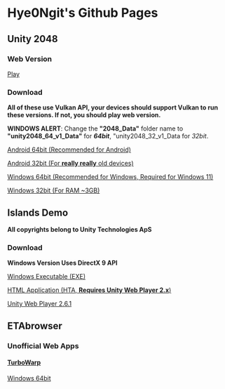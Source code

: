 # Hye0Ngit's Github Pages

## Unity 2048

### Web Version
[Play](https://hye0ngit.github.io/webgames/2048)

### Download

**All of these use Vulkan API, your devices should support Vulkan to run these versions. If not, you should play web version.**

**WINDOWS ALERT**: Change the **"2048_Data"** folder name to **"unity2048_64_v1_Data"** for ***64bit***, "unity2048_32_v1_Data for *32bit*.

[Android 64bit (Recommended for Android)](https://hye0ngit.github.io/unity2048_64_v1.apk)

[Android 32bit (For **really really** old devices)](https://hye0ngit.github.io/unity2048_32_v1.apk)

[Windows 64bit (Recommended for Windows, Required for Windows 11)](https://hye0ngit.github.io/unity2048_64_v1.zip)

[Windows 32bit (For RAM ~3GB)](https://hye0ngit.github.io/unity2048_32_v1.zip)

## Islands Demo
**All copyrights belong to Unity Technologies ApS**

### Download

**Windows Version Uses DirectX 9 API**

[Windows Executable (EXE)](https://hye0ngit.github.io/Islands/IslandsWin.zip)

[HTML Application (HTA, **Requires Unity Web Player 2.x**)](https://hye0ngit.github.io/Islands/IslandsWeb.zip)

[Unity Web Player 2.6.1](http://webplayer.unity3d.com/download_webplayer-2.x/UnityWebPlayer.exe)

## ETAbrowser

### Unofficial Web Apps

#### [TurboWarp](https://turbowarp.org)

[Windows 64bit](https://hye0ngit.github.io/ETAbrowser/EtaTw/EtaTwInstaller1.0.0.exe)
